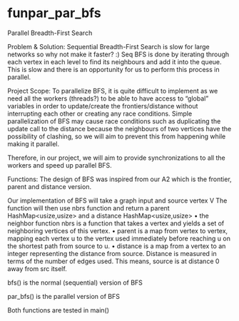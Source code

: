 # funpar_par_bfs

Parallel Breadth-First Search 

Problem & Solution:
Sequential Breadth-First Search is slow for large networks so why not make it faster? :)
Seq BFS is done by iterating through each vertex in each level to find its neighbours and add it into the queue. This is slow and there is an opportunity for us to perform this process in parallel.

Project Scope: 
To parallelize BFS, it is quite difficult to implement as we need all the workers (threads?) to be able to have access to “global” variables in order to update/create the frontiers/distance without interrupting each other or creating any race conditions. Simple parallelization of BFS may cause race conditions such as duplicating the update call to the distance because the neighbours of two vertices have the possibility of clashing, so we will aim to prevent this from happening while making it parallel.

Therefore, in our project, we will aim to provide synchronizations to all the workers and speed up parallel BFS.

Functions:
The design of BFS was inspired from our A2 which is the frontier, parent and distance version.

Our implementation of BFS will take a graph input and source vertex V
The function will then use nbrs function and return a parent HashMap<usize,usize> and a distance HashMap<usize,usize>
• the neighbor function nbrs is a function that takes a vertex and yields a set of neighboring vertices
of this vertex.
• parent is a map from vertex to vertex, mapping each vertex u to the vertex used immediately
before reaching u on the shortest path from source to u.
• distance is a map from a vertex to an integer representing the distance from source. Distance is
measured in terms of the number of edges used. This means, source is at distance 0 away from src
itself.

bfs() is the normal (sequential) version of BFS

par_bfs() is the parallel version of BFS

Both functions are tested in main()

